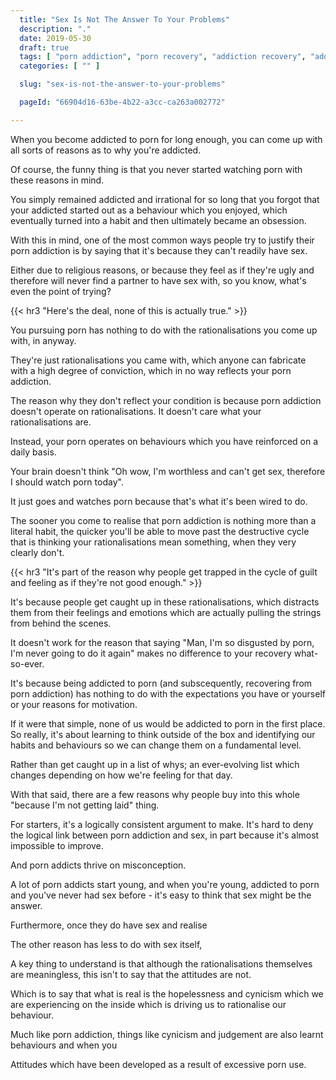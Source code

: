 ```yaml
---
  title: "Sex Is Not The Answer To Your Problems"
  description: "."
  date: 2019-05-30
  draft: true
  tags: [ "porn addiction", "porn recovery", "addiction recovery", "addiction", "awareness", "nofap", "neverfap", "neverfap deluxe" ]
  categories: [ "" ]

  slug: "sex-is-not-the-answer-to-your-problems"

  pageId: "66904d16-63be-4b22-a3cc-ca263a002772"

---
```


<!-- To finish, incomplete -->

When you become addicted to porn for long enough, you can come up with all sorts of reasons as to why you're addicted.

Of course, the funny thing is that you never started watching porn with these reasons in mind.

You simply remained addicted and irrational for so long that you forgot that your addicted started out as a behaviour which you enjoyed, which eventually turned into a habit and then ultimately became an obsession.

With this in mind, one of the most common ways people try to justify their porn addiction is by saying that it's because they can't readily have sex.

Either due to religious reasons, or because they feel as if they're ugly and therefore will never find a partner to have sex with, so you know, what's even the point of trying?


{{< hr3 "Here's the deal, none of this is actually true." >}}


You pursuing porn has nothing to do with the rationalisations you come up with, in anyway.

They're just rationalisations you came with, which anyone can fabricate with a high degree of conviction, which in no way reflects your porn addiction.

The reason why they don't reflect your condition is because porn addiction doesn't operate on rationalisations. It doesn't care what your rationalisations are.

Instead, your porn operates on behaviours which you have reinforced on a daily basis.

Your brain doesn't think "Oh wow, I'm worthless and can't get sex, therefore I should watch porn today".

It just goes and watches porn because that's what it's been wired to do.

The sooner you come to realise that porn addiction is nothing more than a literal habit, the quicker you'll be able to move past the destructive cycle that is thinking your rationalisations mean something, when they very clearly don't.


{{< hr3 "It's part of the reason why people get trapped in the cycle of guilt and feeling as if they're not good enough." >}}


It's because people get caught up in these rationalisations, which distracts them from their feelings and emotions which are actually pulling the strings from behind the scenes.

It doesn't work for the reason that saying "Man, I'm so disgusted by porn, I'm never going to do it again" makes no difference to your recovery what-so-ever.

It's because being addicted to porn (and subscequently, recovering from porn addiction) has nothing to do with the expectations you have or yourself or your reasons for motivation.

If it were that simple, none of us would be addicted to porn in the first place. So really, it's about learning to think outside of the box and identifying our habits and behaviours so we can change them on a fundamental level.

Rather than get caught up in a list of whys; an ever-evolving list which changes depending on how we're feeling for that day.

With that said, there are a few reasons why people buy into this whole "because I'm not getting laid" thing.


For starters, it's a logically consistent argument to make. It's hard to deny the logical link between porn addiction and sex, in part because it's almost impossible to improve.

And porn addicts thrive on misconception.

A lot of porn addicts start young, and when you're young, addicted to porn and you've never had sex before - it's easy to think that sex might be the answer.

Furthermore, once they do have sex and realise



The other reason has less to do with sex itself,

A key thing to understand is that although the rationalisations themselves are meaningless, this isn't to say that the attitudes are not.

Which is to say that what is real is the hopelessness and cynicism which we are experiencing on the inside which is driving us to rationalise our behaviour.

Much like porn addiction, things like cynicism and judgement are also learnt behaviours and when you

Attitudes which have been developed as a result of excessive porn use.

